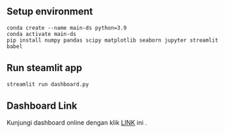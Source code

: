 ## Setup environment
```
conda create --name main-ds python=3.9
conda activate main-ds
pip install numpy pandas scipy matplotlib seaborn jupyter streamlit babel
```

## Run steamlit app
```
streamlit run dashboard.py
```

## Dashboard Link
Kunjungi dashboard online dengan klik
[LINK](https://dcd-bike-sharing-project-zr.streamlit.app/)
ini .

